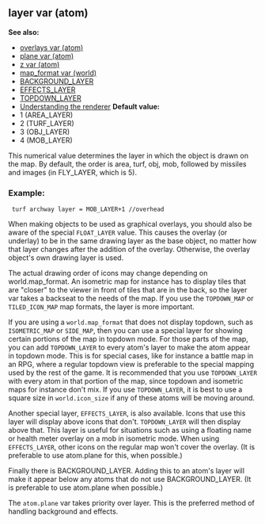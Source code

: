 ## layer var (atom)
**See also:**
+   [overlays var (atom)](/ref/atom/var/overlays.md) 
+   [plane var (atom)](/ref/atom/var/plane.md) 
+   [z var (atom)](/ref/atom/var/z.md) 
+   [map_format var (world)](/ref/world/var/map_format.md) 
+   [BACKGROUND_LAYER](/ref/%7Bnotes%7D/BACKGROUND_LAYER.md) 
+   [EFFECTS_LAYER](/ref/%7Bnotes%7D/EFFECTS_LAYER.md) 
+   [TOPDOWN_LAYER](/ref/%7Bnotes%7D/TOPDOWN_LAYER.md) 
+   [Understanding the renderer](/ref/%7Bnotes%7D/renderer.md) <!-- -->
**Default value:**
+   1 (AREA_LAYER)
+   2 (TURF_LAYER)
+   3 (OBJ_LAYER)
+   4 (MOB_LAYER)


This numerical value determines the layer in which the object
is drawn on the map. By default, the order is area, turf, obj, mob,
followed by missiles and images (in FLY_LAYER, which is 5).
### Example:

```
 turf archway layer = MOB_LAYER+1 //overhead 
```



When making objects to be used as graphical overlays, you
should also be aware of the special `FLOAT_LAYER` value. This causes the
overlay (or underlay) to be in the same drawing layer as the base
object, no matter how that layer changes after the addition of the
overlay. Otherwise, the overlay object\'s own drawing layer is used.


The actual drawing order of icons may change depending on
world.map_format. An isometric map for instance has to display tiles
that are \"closer\" to the viewer in front of tiles that are in the
back, so the layer var takes a backseat to the needs of the map. If you
use the `TOPDOWN_MAP` or `TILED_ICON_MAP` map formats, the layer is more
important. 

If you are using a `world.map_format` that does not
display topdown, such as `ISOMETRIC_MAP` or `SIDE_MAP`, then you can use
a special layer for showing certain portions of the map in topdown mode.
For those parts of the map, you can add `TOPDOWN_LAYER` to every atom\'s
layer to make the atom appear in topdown mode. This is for special
cases, like for instance a battle map in an RPG, where a regular topdown
view is preferable to the special mapping used by the rest of the game.
It is recommended that you use `TOPDOWN_LAYER` with every atom in that
portion of the map, since topdown and isometric maps for instance don\'t
mix. If you use `TOPDOWN_LAYER`, it is best to use a square size in
`world.icon_size` if any of these atoms will be moving around.


Another special layer, `EFFECTS_LAYER`, is also available.
Icons that use this layer will display above icons that don\'t.
`TOPDOWN_LAYER` will then display above that. This layer is useful for
situations such as using a floating name or health meter overlay on a
mob in isometric mode. When using `EFFECTS_LAYER`, other icons on the
regular map won\'t cover the overlay. (It is preferable to use
atom.plane for this, when possible.) 

Finally there is
BACKGROUND_LAYER. Adding this to an atom\'s layer will make it appear
below any atoms that do not use BACKGROUND_LAYER. (It is preferable to
use atom.plane when possible.) 

The `atom.plane` var takes
priority over layer. This is the preferred method of handling background
and effects.
